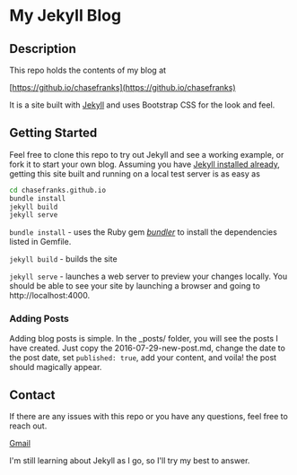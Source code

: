 # My Jekyll Blog

## Description
This repo holds the contents of my blog at

[https://github.io/chasefranks](https://github.io/chasefranks)

It is a site built with [Jekyll](https://jekyllrb.com) and uses Bootstrap CSS for the look and feel.

## Getting Started

Feel free to clone this repo to try out Jekyll and see a working example, or fork it to start your own blog. Assuming you have [Jekyll installed already](https://jekyllrb.com/docs/installation/), getting this site built and running on a local test server is as easy as

```bash
cd chasefranks.github.io
bundle install
jekyll build
jekyll serve
```

```bundle install``` - uses the Ruby gem [*bundler*](http://bundler.io/rationale.html) to install the dependencies listed in Gemfile.

```jekyll build``` - builds the site

```jekyll serve``` - launches a web server to preview your changes locally. You should be able to see your site by launching a browser and going to http://localhost:4000.

### Adding Posts

Adding blog posts is simple. In the _posts/ folder, you will see the posts I have created. Just copy the 2016-07-29-new-post.md, change the date to the post date, set ```published: true```, add your content, and voila! the post should magically appear.

## Contact

If there are any issues with this repo or you have any questions, feel free to reach out.

[Gmail]()

I'm still learning about Jekyll as I go, so I'll try my best to answer.
